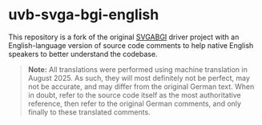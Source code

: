 # uvb-svga-bgi-english

This repository is a fork of the original [SVGABGI](https://github.com/javiergutierrezchamorro/SVGABGI) driver project
with an English-language version of source code comments to help native English speakers to better understand the
codebase.
 
> **Note:** 
> All translations were performed using machine translation in August 2025. As such, they will most definitely not be perfect,
> may not be accurate, and may differ from the original German text. When in doubt, refer to the source code itself as the
> most authoritative reference, then refer to the original German comments, and only finally to these translated comments.
